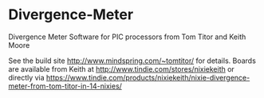 # Divergence-Meter
Divergence Meter Software for PIC processors from Tom Titor and Keith Moore

See the build site http://www.mindspring.com/~tomtitor/ for details. 
Boards are available from Keith at http://www.tindie.com/stores/nixiekeith  or directly via https://www.tindie.com/products/nixiekeith/nixie-divergence-meter-from-tom-titor-in-14-nixies/

